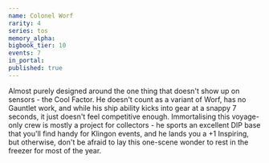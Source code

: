 ```yaml
---
name: Colonel Worf
rarity: 4
series: tos
memory_alpha:
bigbook_tier: 10
events: 7
in_portal:
published: true
---
```


Almost purely designed around the one thing that doesn't show up on sensors - the Cool Factor. He doesn't count as a variant of Worf, has no Gauntlet work, and while his ship ability kicks into gear at a snappy 7 seconds, it just doesn't feel competitive enough. Immortalising this voyage-only crew is mostly a project for collectors - he sports an excellent DIP base that you'll find handy for Klingon events, and he lands you a +1 Inspiring, but otherwise, don't be afraid to lay this one-scene wonder to rest in the freezer for most of the year.
